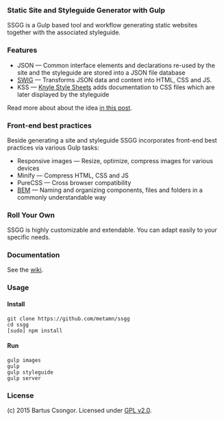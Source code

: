 ### Static Site and Styleguide Generator with Gulp

SSGG is a Gulp based tool and workflow generating static websites together with the associated styleguide.

### Features

* JSON &mdash; Common interface elements and declarations re-used by the site and the styleguide are stored into a JSON file database
* [SWIG](http://paularmstrong.github.io/swig/) &mdash; Transforms JSON data and content into HTML, CSS and JS.
* KSS &mdash; [Knyle Style Sheets](http://warpspire.com/kss/) adds documentation to CSS files which are later displayed by the styleguide

Read more about about the idea [in this post](https://medium.com/@metamn/creating-a-styleguide-with-gulp-2298fc928086).

### Front-end best practices

Beside generating a site and styleguide SSGG incorporates front-end best practices via various Gulp tasks:

* Responsive images &mdash; Resize, optimize, compress images for various devices
* Minify &mdash; Compress HTML, CSS and JS
* PureCSS &mdash; Cross browser compatibility
* [BEM](https://en.bem.info/) &mdash; Naming and organizing components, files and folders in a commonly understandable way

### Roll Your Own

SSGG is highly customizable and extendable. You can adapt easily to your specific needs.

### Documentation

See the [wiki](https://github.com/metamn/ssgg/wiki).

### Usage

#### Install

```
git clone https://github.com/metamn/ssgg
cd ssgg
[sudo] npm install
```

#### Run
```
gulp images
gulp
gulp styleguide
gulp server
```

### License
(c) 2015 Bartus Csongor. Licensed under [GPL v2.0](http://choosealicense.com/licenses/gpl-2.0/).
